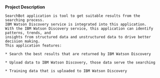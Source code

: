 **Project Description**

    SearchBot application is tool to get suitable results from the searching process. 
    IBM Watson Discovery service is integrated into this application. 
    With the IBM Watson Discovery service, this application can identify patterns, trends, and 
    insights from structured data and unstructured data to drive better decision making. 
    This application features:
    
    * Search the best results that are returned by IBM Watson Discovery 
        
    * Upload data to IBM Watson Discovery, those data serve the searching 
        
    * Training data that is uploaded to IBM Watson Discovery 


